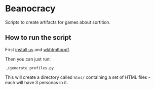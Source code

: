 # Beanocracy

Scripts to create artifacts for games about sortition.

## How to run the script

First [install uv](https://docs.astral.sh/uv/getting-started/installation/) and [wkhtmltopdf](https://github.com/JazzCore/python-pdfkit/wiki/Installing-wkhtmltopdf).

Then you can just run:

```
./generate_profiles.py
```

This will create a directory called `html/` containing a set of HTML files - each will have 3 personas in it.


